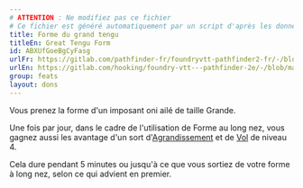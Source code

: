 ```yaml
---
# ATTENTION : Ne modifiez pas ce fichier
# Ce fichier est généré automatiquement par un script d'après les données du module Foundry VTT officiel et de sa traduction
title: Forme du grand tengu
titleEn: Great Tengu Form
id: ABXUfGoeBgCyFasg
urlFr: https://gitlab.com/pathfinder-fr/foundryvtt-pathfinder2-fr/-/blob/master/data/feats/ABXUfGoeBgCyFasg.htm
urlEn: https://gitlab.com/hooking/foundry-vtt---pathfinder-2e/-/blob/master/packs/data/feats.db/great-tengu-form.json
group: feats
layout: dons
---
```

Vous prenez la forme d'un imposant oni ailé de taille Grande.

Une fois par jour, dans le cadre de l'utilisation de Forme au long nez, vous gagnez aussi les avantage d'un sort d'[Agrandissement](../spells/agrandissement.md) et de [Vol](../spells/vol.md) de niveau 4.

Cela dure pendant 5 minutes ou jusqu'à ce que vous sortiez de votre forme à long nez, selon ce qui advient en premier.


